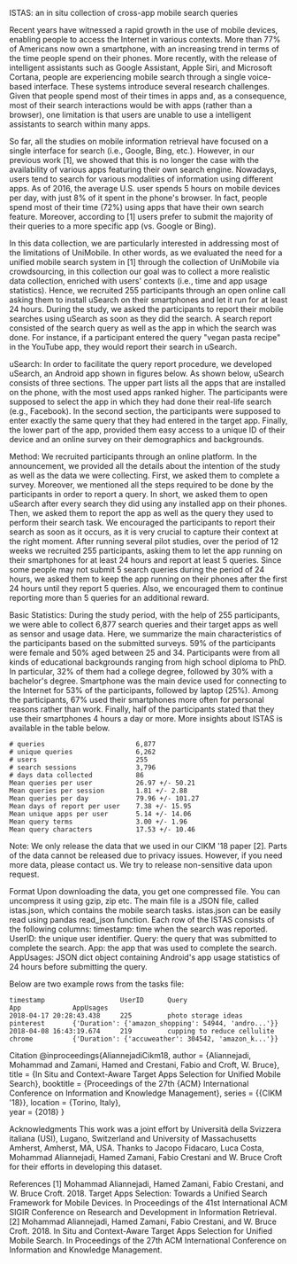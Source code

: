 ISTAS: an in situ collection of cross-app mobile search queries

Recent years have witnessed a rapid growth in the use of mobile devices, enabling people to access the Internet in various contexts. More than 77% of Americans now own a smartphone, with an increasing trend in terms of the time people spend on their phones. More recently, with the release of intelligent assistants such as Google Assistant, Apple Siri, and Microsoft Cortana, people are experiencing mobile search through a single voice-based interface. These systems introduce several research challenges. Given that people spend most of their times in apps and, as a consequence, most of their search interactions would be with apps (rather than a browser), one limitation is that users are unable to use a intelligent assistants to search within many apps.

So far, all the studies on mobile information retrieval have focused on a single interface for search (i.e., Google, Bing, etc.). However, in our previous work [1], we showed that this is no longer the case with the availability of various apps featuring their own search engine. Nowadays, users tend to search for various modalities of information using different apps. As of 2016, the average U.S. user spends 5 hours on mobile devices per day, with just 8% of it spent in the phone's browser. In fact, people spend most of their time (72%) using apps that have their own search feature. Moreover, according to [1] users prefer to submit the majority of their queries to a more specific app (vs. Google or Bing).

In this data collection, we are particularly interested in addressing most of the limitations of UniMobile. In other words, as we evaluated the need for a unified mobile search system in [1] through the collection of UniMobile via crowdsourcing, in this collection our goal was to collect a more realistic data collection, enriched with users' contexts (i.e., time and app usage statistics). Hence, we recruited 255 participants through an open online call asking them to install uSearch on their smartphones and let it run for at least 24 hours. During the study, we asked the participants to report their mobile searches using uSearch as soon as they did the search. A search report consisted of the search query as well as the app in which the search was done. For instance, if a participant entered the query "vegan pasta recipe" in the YouTube app, they would report their search in uSearch.

uSearch: In order to facilitate the query report procedure, we developed uSearch, an Android app shown in figures below. As shown below, uSearch consists of three sections. The upper part lists all the apps that are installed on the phone, with the most used apps ranked higher. The participants were supposed to select the app in which they had done their real-life search (e.g., Facebook). In the second section, the participants were supposed to enter exactly the same query that they had entered in the target app. Finally, the lower part of the app, provided them easy access to a unique ID of their device and an online survey on their demographics and backgrounds.

Method: We recruited participants through an online platform. In the announcement, we provided all the details about the intention of the study as well as the data we were collecting. First, we asked them to complete a survey. Moreover, we mentioned all the steps required to be done by the participants in order to report a query. In short, we asked them to open uSearch after every search they did using any installed app on their phones. Then, we asked them to report the app as well as the query they used to perform their search task. We encouraged the participants to report their search as soon as it occurs, as it is very crucial to capture their context at the right moment.
After running several pilot studies, over the period of 12 weeks we recruited 255 participants, asking them to let the app running on their smartphones for at least 24 hours and report at least 5 queries. Since some people may not submit 5 search queries during the period of 24 hours, we asked them to keep the app running on their phones after the first 24 hours until they report 5 queries. Also, we encouraged them to continue reporting more than 5 queries for an additional reward.

Basic Statistics: During the study period, with the help of 255 participants, we were able to collect 6,877 search queries and their target apps as well as sensor and usage data. Here, we summarize the main characteristics of the participants based on the submitted surveys. 59% of the participants were female and 50% aged between 25 and 34. Participants were from all kinds of educational backgrounds ranging from high school diploma to PhD. In particular, 32% of them had a college degree, followed by 30% with a bachelor's degree. Smartphone was the main device used for connecting to the Internet for 53% of the participants, followed by laptop (25%). Among the participants, 67% used their smartphones more often for personal reasons rather than work. Finally, half of the participants stated that they use their smartphones 4 hours a day or more. More insights about ISTAS is available in the table below.

    # queries                       6,877
    # unique queries                6,262
    # users                         255
    # search sessions               3,796
    # days data collected           86
    Mean queries per user           26.97 +/- 50.21
    Mean queries per session        1.81 +/- 2.88
    Mean queries per day            79.96 +/- 101.27
    Mean days of report per user    7.38 +/- 15.95
    Mean unique apps per user       5.14 +/- 14.06
    Mean query terms                3.00 +/- 1.96
    Mean query characters           17.53 +/- 10.46


Note: We only release the data that we used in our CIKM '18 paper [2]. Parts of the data cannot be released due to privacy issues. However, if you need more data, please contact us. We try to release non-sensitive data upon request.

Format
Upon downloading the data, you get one compressed file. You can uncompress it using gzip, zip etc. The main file is a JSON file, called istas.json, which contains the mobile search tasks. istas.json can be easily read using pandas read_json function. Each row of the ISTAS consists of the following columns:
  timestamp: time when the search was reported.
  UserID: the unique user identifier.
  Query: the query that was submitted to complete the search.
  App: the app that was used to complete the search.
  AppUsages: JSON dict object containing Android's app usage statistics of 24 hours before submitting the query.

Below are two example rows from the tasks file:
    
    timestamp                   UserID      Query                           App             AppUsages
    2018-04-17 20:28:43.438     225         photo storage ideas             pinterest       {'Duration': {'amazon_shopping': 54944, 'andro...'}}
    2018-04-08 16:43:19.674     219         cupping to reduce cellulite     chrome          {'Duration': {'accuweather': 304542, 'amazon_k...'}}

Citation
    @inproceedings{AliannejadiCikm18,
        author    = {Aliannejadi, Mohammad and Zamani, Hamed and Crestani, Fabio and Croft, W. Bruce},
        title     = {In Situ and Context-Aware Target Apps Selection  for Unified Mobile Search},
        booktitle = {Proceedings of the 27th {ACM} International Conference on
             Information and Knowledge Management},
        series    = {{CIKM '18}},
        location  = {Torino, Italy},          
        year      = {2018}
      }

Acknowledgments
This work was a joint effort by Università della Svizzera italiana (USI), Lugano, Switzerland and University of Massachusetts Amherst, Amherst, MA, USA. Thanks to Jacopo Fidacaro, Luca Costa, Mohammad Aliannejadi, Hamed Zamani, Fabio Crestani and W. Bruce Croft for their efforts in developing this dataset.

References
[1] Mohammad Aliannejadi, Hamed Zamani, Fabio Crestani, and W. Bruce Croft. 2018. Target Apps Selection: Towards a Unified Search Framework for Mobile Devices. In Proceedings of the 41st International ACM SIGIR Conference on Research and Development in Information Retrieval. 
[2] Mohammad Aliannejadi, Hamed Zamani, Fabio Crestani, and W. Bruce Croft. 2018. In Situ and Context-Aware Target Apps Selection for Unified Mobile Search. In Proceedings of the 27th ACM International Conference on Information and Knowledge Management.
